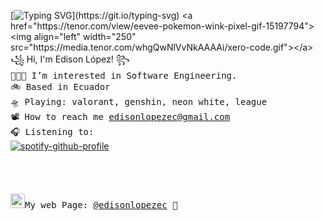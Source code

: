 [![Typing SVG](https://readme-typing-svg.herokuapp.com/?color=1c3469&size=30&width=900&lines=%C2%A1Hola!+Mi+nombre+es+Edison.;Estudio+Ingenieria+en+Software+en+la+UTA.;Me+gustan+los+algoritmos.;Me+gustan+los+gatos.)](https://git.io/typing-svg)
<a href="https://tenor.com/view/eevee-pokemon-wink-pixel-gif-15197794"><img align="left" width="250" src="https://media.tenor.com/whgQwNlVvNkAAAAi/xero-code.gif"></a> ꧁ Hi, I'm Edison López! ꧂<br><samp>
  👩🏼‍💻 I’m interested in Software Engineering. <br> 
  🚲 Based in Ecuador <br>
  🛸 Playing: valorant, genshin, neon white, league  <br>
  📽  How to reach me edisonlopezec@gmail.com <br>
  🎧 Listening to: <br></samp>
[![spotify-github-profile](https://spotify-github-profile.vercel.app/api/view?uid=31jypfxmi2diskhvl6uxv4rajota&cover_image=true&theme=novatorem&show_offline=false&background_color=121212&interchange=false&bar_color=53b14f&bar_color_cover=false)](https://github.com/kittinan/spotify-github-profile)
<br><br><br><br><br>
<samp><img src="https://images.vexels.com/media/users/3/205387/isolated/preview/9e5a4a16e78a187fc3e47fc6e2c5f03a-trazo-de-icono-de-sitio-web-de-internet.png" width="23">My web Page: [@edisonlopezec](https://edisonlg-ec.vercel.app/) 💭



